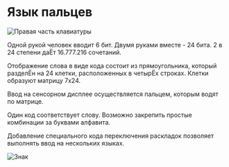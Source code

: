 # Язык пальцев

![Правая часть клавиатуры](24bit_right_hand_half.jpg)

Одной рукой человек вводит 6 бит. Двумя руками вместе - 24 бита. 2 в 24 степени даЁт 16.777.216 сочетаний.

Отображение слова в виде кода состоит из прямоугольника, который разделЁн на 24 клетки, расположенных в четырЁх строках. Клетки образуют матрицу 7х24.

Ввод на сенсорном дисплее осуществляется пальцем, которым водят по матрице.

Один код соответствует слову. Возможно закрепить простые комбинации за буквами алфавита.

Добавление специального кода переключения раскладок позволяет выполнять ввод на нескольких языках.

![Знак](24bit_code.png)
